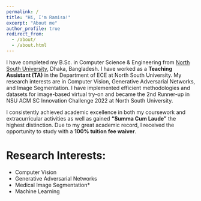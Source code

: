 ```yaml
---
permalink: /
title: "Hi, I'm Ramisa!"
excerpt: "About me"
author_profile: true
redirect_from: 
  - /about/
  - /about.html
---
```


I have completed my B.Sc. in Computer Science & Engineering from [North South University](https://www.northsouth.edu/), Dhaka, Bangladesh. I have worked as a **Teaching Assistant (TA)** in the Department of ECE at North South University. My research interests are in Computer Vision, Generative Adversarial Networks, and Image Segmentation. I have implemented efficient methodologies and datasets for image-based virtual try-on and became the 2nd Runner-up in NSU ACM SC Innovation Challenge 2022 at North South University.

I consistently achieved academic excellence in both my coursework and extracurricular activities as well as gained **“Summa Cum Laude”** the highest distinction. Due to my great academic record, I received the opportunity to study with a **100% tuition fee waiver**. 



Research Interests:
======
- Computer Vision
- Generative Adversarial Networks
- Medical Image Segmentation*
- Machine Learning
